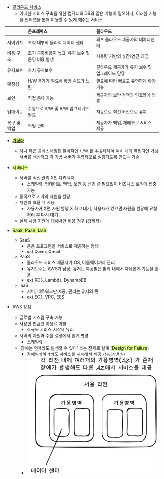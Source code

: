 
- <u>클라우드 서비스</u>
	- 어떠한 서비스 구축을 위한 컴퓨터와 DB와 같은 기능이 필요하다, 이러한 기능을 인터넷을 통해 이용할  수 있게 해주는 서비스


|         | 온프레미스                         | 클라우드                       |
| :------ | :---------------------------- | :------------------------- |
| 서버위치    | 조직 내부의 물리적 데이터 센터             | 외부 클라우드 제공자의 데이터센터         |
| 비용 구조   | 초기 구축비용이 높고, 유지 보수 및 운영 비용 발생 | 사용량 기반의 월간/연간 과금           |
| 유지보수    | 자치 유지보수                       | 클라우드 제공자가 유지 보수 및 업그레이드 담당 |
| 확장성     | H/W 추가가 필요해 확장 속도가 느림         | 필요에 따라 빠르고 유연하게 확장 가능      |
| 보안      | 직접 통제 가능                      | 제공자의 보안 정책과 인프라에 의존        |
| 업데이트    | 수동으로 S/W 및 H/W 업그레이드 필요       | 자동으로 최신 버전으로 유지            |
| 복구 및 백업 | 직업 관리                         | 제공자가 백업, 재해복구 서비스 제공       |


- <mark style="background: #DCFF8C;"><u>가상화</u></mark>
	- 하나 혹은 클러스터링된 물리적인 H/W 를 추상화하여 여러 개의 독립적인 가상 서버를 생성하고 각 가상 서버가 독립적으로 실행되도록 만드는 기술


- <mark style="background: #DCFF8C;">서버리스</mark>
	- 서버를 직접 관리 X인 아키텍처
		- 스케일링, 업데이트, 백업, 보안 등 신경 쓸 필요없이 비즈니스 로직에 집중 가능
	- 동적으로 서버의 자원을 할당
	- 자원의 효율 적 사용
		- 사용자가 X면 자원 할당 X 하고 대기, 사용자가 있으면 자원을 할당해 요청 처리 후 다시 대기
	- 실제 사용 자원에 대해서만 비용 청구 (경제적)


- <mark style="background: #DCFF8C;">SaaS, PaaS, IaaS</mark>
	- SaaS
		- 응용 프로그램을 서비스로 제공하는 형태
		- ex) Zoom, Gmail
	- PaaS
		- 클라우드 서비스 제공자가 OS, 미들웨어까지 관리
		- 유지보수는 AWS가 담당, 유저는 제공받은 범위 내에서 자유롭게 기능을 활용
		- ex) RDS, Lambda, DynamoDB
	- IaaS
		- 서버, 네트워크만 제공, 관리는 유저의 몫
		- ex) EC2, VPC, EBS


- AWS 장점
	- 글로벌 시스템 구축 가능
	- 사용한 만큼만 이용료 지불
		- 소규모 서비스 시작시 유리
	- 서버의 자원과 수를 설정에서 쉽게 변경
		- 스케일링
	- '장애는 언제라도 발생할 수 있다' 라는 전제로 설계 (<mark style="background: #DCFF8C;">Design for Failure</mark>)
		- 장애발생하더라도 서비스를 지속해서 제공 가능(가용성)
		- ![|306](Pasted%20image%2020250119182201.png)


